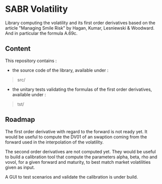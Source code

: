 # SABR Volatility
Library computing the volatility and its first order derivatives based on the article "Managing Smile Risk" by Hagan, Kumar, Lesniewski & Woodward. And in particular the formula A.69c.

## Content
This repository contains :
- the source code of the library, available under :
> src/

- the unitary tests validating the formulas of the first order derivatives, available under :
> tst/

## Roadmap
The first order derivative with regard to the forward is not ready yet. It would be useful to compute the DV01 of an swaption coming from the forward used in the interpolation of the volatility.

The second order derivatives are not computed yet. They would be useful to build a calibration tool that compute the parameters alpha, beta, rho and vovol, for a given forward and maturity, to best match market volatilities given as input.

A GUI to test scenarios and validate the calibration is under build.
